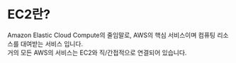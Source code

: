 # EC2란?

Amazon Elastic Cloud Compute의 줄임말로, AWS의 핵심 서비스이며 컴퓨팅 리소스를 대여받는 서비스 입니다.  
거의 모든 AWS의 서비스는 EC2와 직/간접적으로 연결되어 있습니다.
